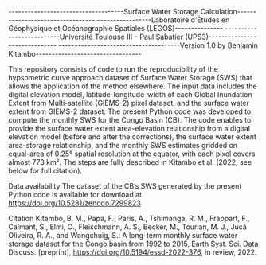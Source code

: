 ------------------------------------Surface Water Storage Calculation---------------------------------
-----------------Laboratoire d’Études en Géophysique et Océanographie Spatiales (LEGOS)---------------
--------------------------Université Toulouse III – Paul Sabatier (UPS3)------------------------------
--------------------------------------Version 1.0 by Benjamin Kitambo---------------------------------

This repository consists of code to run the reproducibility of the hypsometric curve approach dataset 
of Surface Water Storage (SWS) that allows the application of the method elsewhere. The input data 
includes the digital elevation model, latitude-longitude-width of each Global Inundation Extent from 
Multi-satellite (GIEMS-2) pixel dataset, and the surface water extent from GIEMS-2 dataset. 
The present Python code was developed to compute the monthly SWS for the Congo Basin (CB). The code 
enables to provide the surface water extent area-elevation relationship from a digital elevation model 
(before and after the corrections), the surface water extent area-storage relationship, and the monthly 
SWS estimates gridded on equal-area of 0.25° spatial resolution at the equator, with each pixel covers 
almost 773 km². The steps are fully described in Kitambo et al. (2022; see below for full citation).

Data availability
The dataset of the CB’s SWS generated by the present Python code is available for download 
at https://doi.org/10.5281/zenodo.7299823 

Citation
Kitambo, B. M., Papa, F., Paris, A., Tshimanga, R. M., Frappart, F., Calmant, S., Elmi, O., Fleischmann, 
A. S., Becker, M., Tourian, M. J., Jucá Oliveira, R. A., and Wongchuig, S.: A long-term monthly surface 
water storage dataset for the Congo basin from 1992 to 2015, Earth Syst. Sci. Data Discuss. [preprint], 
https://doi.org/10.5194/essd-2022-376, in review, 2022.
